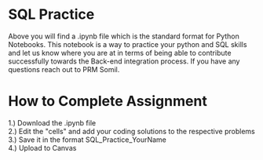 # SQL Practice

Above you will find a .ipynb file which is the standard format for Python Notebooks. This notebook is a way to practice your python and SQL skills and let us know where you are at in terms of being able to contribute successfully towards the Back-end integration process. If you have any questions reach out to PRM Somil.

# How to Complete Assignment

1.) Download the .ipynb file \
2.) Edit the "cells" and add your coding solutions to the respective problems \
3.) Save it in the format SQL_Practice_YourName \
4.) Upload to Canvas
